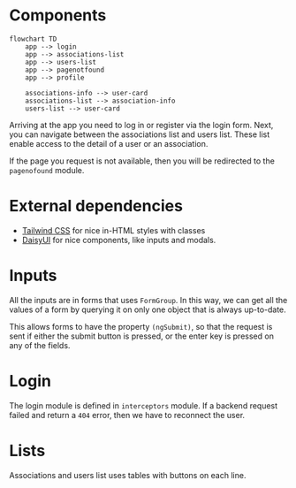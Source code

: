# Components
```mermaid
flowchart TD
    app --> login
    app --> associations-list
    app --> users-list
    app --> pagenotfound
    app --> profile
    
    associations-info --> user-card
    associations-list --> association-info
    users-list --> user-card
```

Arriving at the app you need to log in or register via the login form. Next, you can navigate between the associations list and users list. These list enable access to the detail of a user or an association.

If the page you request is not available, then you will be redirected to the `pagenofound` module.

# External dependencies
- [Tailwind CSS](https://tailwindcss.com/) for nice in-HTML styles with classes
- [DaisyUI](https://daisyui.com/) for nice components, like inputs and modals.

# Inputs
All the inputs are in forms that uses `FormGroup`. In this way, we can get all the values of a form by querying it on only one object that is always up-to-date. 

This allows forms to have the property `(ngSubmit)`, so that the request is sent if either the submit button is pressed, or the enter key is pressed on any of the fields.

# Login
The login module is defined in `interceptors` module. If a backend request failed and return a `404` error, then we have to reconnect the user.

# Lists
Associations and users list uses tables with buttons on each line.

